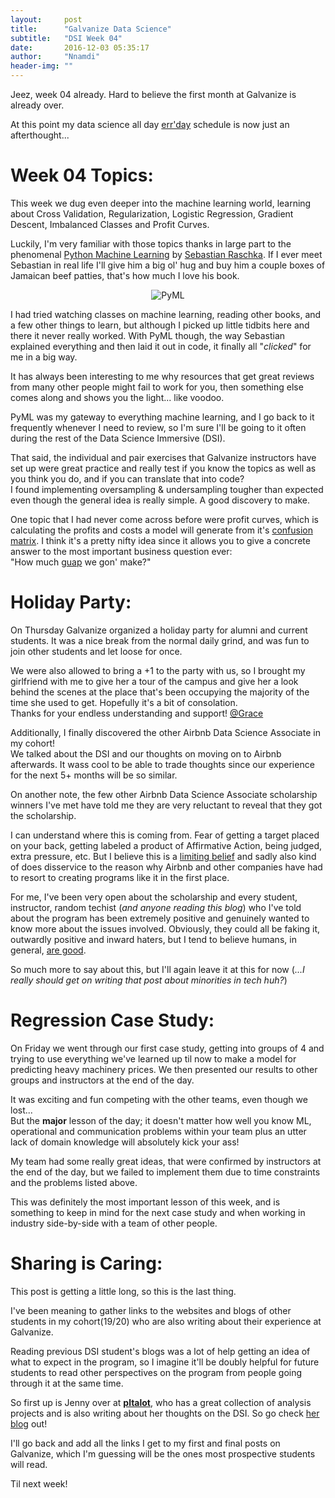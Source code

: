 ```yaml
---
layout:     post
title:      "Galvanize Data Science"
subtitle:   "DSI Week 04"
date:       2016-12-03 05:35:17
author:     "Nnamdi"
header-img: ""
---
```


Jeez, week 04 already. Hard to believe the first month at Galvanize is already over. 

At this point my data science all day [err'day](http://www.urbandictionary.com/define.php?term=Errday&defid=3252939) schedule is now just an afterthought...

# Week 04 Topics:
This week we dug even deeper into the machine learning world, learning about Cross Validation, Regularization, Logistic Regression, Gradient Descent, Imbalanced Classes and Profit Curves.

Luckily, I'm very familiar with those topics thanks in large part to the phenomenal [Python Machine Learning](https://www.packtpub.com/big-data-and-business-intelligence/python-machine-learning) by [Sebastian Raschka](https://twitter.com/rasbt). If I ever meet Sebastian in real life I'll give him a big ol' hug and buy him a couple boxes of Jamaican beef patties, that's how much I love his book.

<p href="default.asp" align="center">
<img src="https://d255esdrn735hr.cloudfront.net/sites/default/files/imagecache/ppv4_main_book_cover/9781783555130.png" alt="PyML">
</p>

I had tried watching classes on machine learning, reading other books, and a few other things to learn, but although I picked up little tidbits here and there it never really worked. With PyML though, the way Sebastian explained everything and then laid it out in code, it finally all "*clicked*" for me in a big way.

It has always been interesting to me why resources that get great reviews from many other people might fail to work for you, then something else comes along and shows you the light... like voodoo.

PyML was my gateway to everything machine learning, and I go back to it frequently whenever I need to review, so I'm sure I'll be going to it often during the rest of the Data Science Immersive (DSI).

That said, the individual and pair exercises that Galvanize instructors have set up were great practice and really test if you know the topics as well as you think you do, and if you can translate that into code? 
<br>I found implementing oversampling & undersampling tougher than expected even though the general idea is really simple. A good discovery to make.

One topic that I had never come across before were profit curves, which is calculating the profits and costs a model will generate from it's [confusion matrix](https://en.wikipedia.org/wiki/Confusion_matrix). I think it's a pretty nifty idea since it allows you to give a concrete answer to the most important business question ever: 
<br>"How much [guap](http://www.urbandictionary.com/define.php?term=Guap) we gon' make?"

# Holiday Party:
On Thursday Galvanize organized a holiday party for alumni and current students. It was a nice break from the normal daily grind, and was fun to join other students and let loose for once.

We were also allowed to bring a +1 to the party with us, so I brought my girlfriend with me to give her a tour of the campus and give her a look behind the scenes at the place that's been occupying the majority of the time she used to get. Hopefully it's a bit of consolation. 
<br>Thanks for your endless understanding and support! [@Grace](https://www.facebook.com/grace.wei.7547)

Additionally, I finally discovered the other Airbnb Data Science Associate in my cohort!
<br>We talked about the DSI and our thoughts on moving on to Airbnb afterwards. It wass cool to be able to trade thoughts since our experience for the next 5+ months will be so similar.

On another note, the few other Airbnb Data Science Associate scholarship winners I've met have told me they are very reluctant to reveal that they got the scholarship.

I can understand where this is coming from. Fear of getting a target placed on your back, getting labeled a product of Affirmative Action, being judged, extra pressure, etc. But I believe this is a [limiting belief](http://changingminds.org/explanations/belief/limiting_beliefs.htm) and sadly also kind of does disservice to the reason why Airbnb and other companies have had to resort to creating programs like it in the first place.

For me, I've been very open about the scholarship and every student, instructor, random techist (*and anyone reading this blog*) who I've told about the program has been extremely positive and genuinely wanted to know more about the issues involved. Obviously, they could all be faking it, outwardly positive and inward haters, but I tend to believe humans, in general, [are good](https://www.scientificamerican.com/article/scientists-probe-human-nature-and-discover-we-are-good-after-all/).

So much more to say about this, but I'll again leave it at this for now (*...I really should get on writing that post about minorities in tech huh?*)

# Regression Case Study:
On Friday we went through our first case study, getting into groups of 4 and trying to use everything we've learned up til now to make a model for predicting heavy machinery prices. We then presented our results to other groups and instructors at the end of the day.

It was exciting and fun competing with the other teams, even though we lost...
<br>But the **major** lesson of the day; it doesn't matter how well you know ML, operational and communication problems within your team plus an utter lack of domain knowledge will absolutely kick your ass!

My team had some really great ideas, that were confirmed by instructors at the end of the day, but we failed to implement them due to time constraints and the problems listed above.

This was definitely the most important lesson of this week, and is something to keep in mind for the next case study and when working in industry side-by-side with a team of other people.

# Sharing is Caring:
This post is getting a little long, so this is the last thing.

I've been meaning to gather links to the websites and blogs of other students in my cohort(19/20) who are also writing about their experience at Galvanize.

Reading previous DSI student's blogs was a lot of help getting an idea of what to expect in the program, so I imagine it'll be doubly helpful for future students to read other perspectives on the program from people going through it at the same time.

So first up is Jenny over at [**pltalot**](http://pltalot.com]), who has a great collection of analysis projects and is also writing about her thoughts on the DSI. So go check [her blog](http://pltalot.com) out!

I'll go back and add all the links I get to my first and final posts on Galvanize, which I'm guessing will be the ones most prospective students will read.

Til next week!
